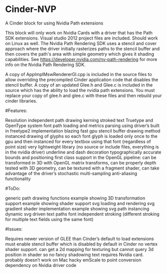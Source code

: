 Cinder-NVP
==========

A Cinder block for using Nvidia Path extensions

This block will only work on Nvidia Cards with a driver that has the Path SDK extensions. Visual studio 2012 project files are included. Should work on Linux as well. The Nvidia Path Rendering SDK uses a stencil and cover approach where the driver initially rasterizes paths to the stencil buffer and then covers the path's area with simple geometry which gives it shading capabilities. See https://developer.nvidia.com/nv-path-rendering for more info on the Nvidia Path Rendering SDK. 

A copy of AppImplMswRendererGl.cpp is included in the source files to allow overriding the precompiled Cinder application code that disables the stencil buffer.
A copy of an updated Glee.h and Glee.c is included in the source which has the ability to load the nvidia path extensions. You must replace your copy of glee.h and glee.c with these files and then rebuild your cinder libraries.

#Features:

Resolution independent path drawing
kerning
stroked text
Truetype and OpenType system font path loading and metrics parsing using driver’s built in freetype2 implementation
blazing fast gpu stencil buffer drawing method
instanced drawing of glyphs so each font glyph is loaded only once to the gpu and then instanced for every textbox using that font (regardless of point size)
very lightweight library (no source or include files, everything is in the nvidia driver)
underline and dash decoration
typographically accurate bounds and positioning
first class support in the OpenGL pipeline:
can be transformed in 3D with OpenGL matrix transforms, can be properly depth tested with 3D geometry, can be textured with a fragment shader, can take advantage of the driver’s stochastic multi-sampling anti-aliasing functionality

#ToDo:

generic path drawing functions
example showing 3D transformation support
example showing shader support
svg loading and rendering
svg gradient shader implementation
example showing svg path instancing
dynamic svg driven text paths
font independent stroking (different stroking for multiple text fields using the same font)

#Issues:

Requires newer version of GLEE than Cinder’s default to load extensions
must enable stencil buffer which is disabled by default in Cinder
no vertex shader support. can get a 2d mapping for texturing but cannot query 3d position in shader so no fancy shadowing text
requires Nvidia card. probably doesn’t work on Mac
hacky emScale to point conversion
dependency on Nvidia driver code